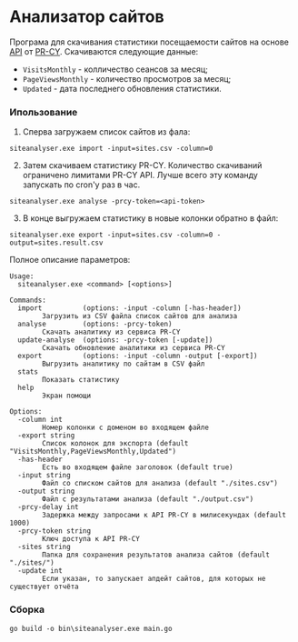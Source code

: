 # Анализатор сайтов  

Програма для скачивания статистики посещаемости сайтов на основе [API](https://pr-cy.ru/pages/api/) от [PR-CY](https://pr-cy.ru/). Скачиваются следующие данные:
- `VisitsMonthly` - колличество сеансов за месяц;
- `PageViewsMonthly` - количество просмотров за месяц;
- `Updated` - дата последнего обновления статистики.

### Ипользование

1) Сперва загружаем список сайтов из фала:
```
siteanalyser.exe import -input=sites.csv -column=0
```

2) Затем скачиваем статистику PR-CY. Количество скачиваний ограничено лимитами PR-CY API. Лучше всего эту команду запускать по cron'у раз в час.
```
siteanalyser.exe analyse -prcy-token=<api-token>
```

3) В конце выгружаем статистику в новые колонки обратно в файл:
```
siteanalyser.exe export -input=sites.csv -column=0 -output=sites.result.csv
```

Полное описание параметров:

```
Usage: 
  siteanalyser.exe <command> [<options>]

Commands:
  import          (options: -input -column [-has-header])
        Загрузить из CSV файла список сайтов для анализа
  analyse         (options: -prcy-token)
        Скачать аналитику из сервиса PR-CY
  update-analyse  (options: -prcy-token [-update])
        Скачать обновление аналитики из сервиса PR-CY
  export          (options: -input -column -output [-export])
        Выгрузить аналитику по сайтам в CSV файл
  stats
        Показать статистику
  help
        Экран помощи

Options:
  -column int
        Номер колонки с доменом во входящем файле
  -export string
        Список колонок для экспорта (default "VisitsMonthly,PageViewsMonthly,Updated")
  -has-header
        Есть во входящем файле заголовок (default true)
  -input string
        Файл со списком сайтов для анализа (default "./sites.csv")
  -output string
        Файл с результатами анализа (default "./output.csv")
  -prcy-delay int
        Задержка между запросами к API PR-CY в милисекундах (default 1000)
  -prcy-token string
        Ключ доступа к API PR-CY
  -sites string
        Папка для сохранения результатов анализа сайтов (default "./sites/")
  -update int
        Если указан, то запускает апдейт сайтов, для которых не существует отчёта
```

### Сборка

```
go build -o bin\siteanalyser.exe main.go
```
